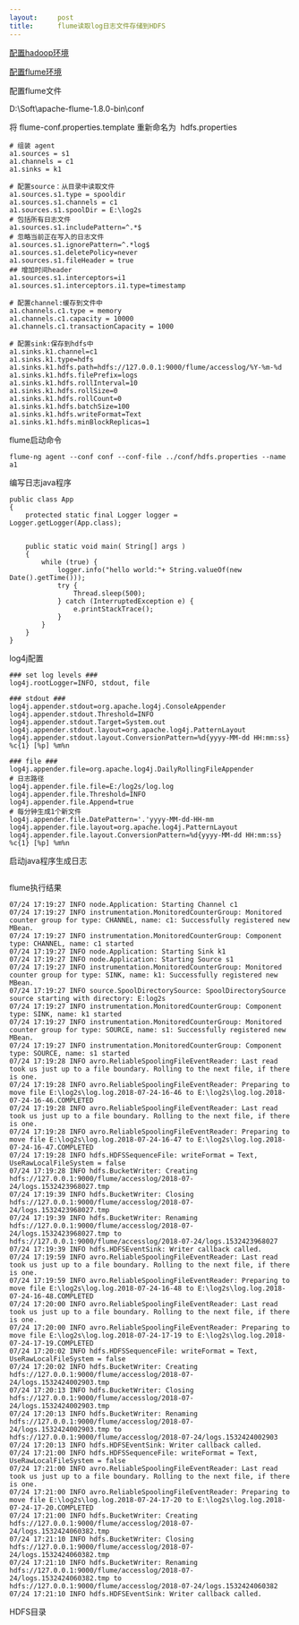```yaml
---
layout:     post
title:      flume读取log日志文件存储到HDFS
---
```

<div id="article_content" class="article_content clearfix csdn-tracking-statistics" data-pid="blog" data-mod="popu_307" data-dsm="post">
								            <link rel="stylesheet" href="https://csdnimg.cn/release/phoenix/template/css/ck_htmledit_views-f76675cdea.css">
						<div class="htmledit_views" id="content_views">
                <p><a href="https://blog.csdn.net/chy2z/article/details/80484848" rel="nofollow">配置hadoop环境</a></p>

<p><a href="https://blog.csdn.net/chy2z/article/details/81184247" rel="nofollow">配置flume环境</a></p>

<p>配置flume文件</p>

<p>D:\Soft\apache-flume-1.8.0-bin\conf </p>

<p>将 flume-conf.properties.template 重新命名为  hdfs.properties</p>

<pre class="has">
<code class="hljs language-bash"># 组装 agent
a1.sources = s1
a1.channels = c1
a1.sinks = k1

# 配置source：从目录中读取文件
a1.sources.s1.type = spooldir
a1.sources.s1.channels = c1
a1.sources.s1.spoolDir = E:\log2s
# 包括所有日志文件
a1.sources.s1.includePattern=^.*$
# 忽略当前正在写入的日志文件
a1.sources.s1.ignorePattern=^.*log$
a1.sources.s1.deletePolicy=never
a1.sources.s1.fileHeader = true
## 增加时间header
a1.sources.s1.interceptors=i1
a1.sources.s1.interceptors.i1.type=timestamp

# 配置channel:缓存到文件中
a1.channels.c1.type = memory
a1.channels.c1.capacity = 10000
a1.channels.c1.transactionCapacity = 1000

# 配置sink:保存到hdfs中
a1.sinks.k1.channel=c1
a1.sinks.k1.type=hdfs
a1.sinks.k1.hdfs.path=hdfs://127.0.0.1:9000/flume/accesslog/%Y-%m-%d
a1.sinks.k1.hdfs.filePrefix=logs
a1.sinks.k1.hdfs.rollInterval=10
a1.sinks.k1.hdfs.rollSize=0
a1.sinks.k1.hdfs.rollCount=0
a1.sinks.k1.hdfs.batchSize=100
a1.sinks.k1.hdfs.writeFormat=Text
a1.sinks.k1.hdfs.minBlockReplicas=1</code></pre>

<p>flume启动命令</p>

<pre class="has">
<code class="hljs">flume-ng agent --conf conf --conf-file ../conf/hdfs.properties --name a1</code></pre>

<p>编写日志java程序</p>

<pre class="has">
<code class="hljs language-java">public class App 
{
    protected static final Logger logger = Logger.getLogger(App.class);


    public static void main( String[] args )
    {
        while (true) {
            logger.info("hello world:"+ String.valueOf(new Date().getTime()));
            try {
                Thread.sleep(500);
            } catch (InterruptedException e) {
                e.printStackTrace();
            }
        }
    }
}</code></pre>

<p>log4j配置</p>

<pre class="has">
<code class="hljs language-java">### set log levels ###
log4j.rootLogger=INFO, stdout, file

### stdout ###
log4j.appender.stdout=org.apache.log4j.ConsoleAppender
log4j.appender.stdout.Threshold=INFO
log4j.appender.stdout.Target=System.out
log4j.appender.stdout.layout=org.apache.log4j.PatternLayout
log4j.appender.stdout.layout.ConversionPattern=%d{yyyy-MM-dd HH:mm:ss} %c{1} [%p] %m%n

### file ###
log4j.appender.file=org.apache.log4j.DailyRollingFileAppender
# 日志路径
log4j.appender.file.file=E:/log2s/log.log
log4j.appender.file.Threshold=INFO
log4j.appender.file.Append=true
# 每分钟生成1个新文件
log4j.appender.file.DatePattern='.'yyyy-MM-dd-HH-mm
log4j.appender.file.layout=org.apache.log4j.PatternLayout
log4j.appender.file.layout.ConversionPattern=%d{yyyy-MM-dd HH:mm:ss} %c{1} [%p] %m%n</code></pre>

<p>启动java程序生成日志</p>

<p><img alt="" class="has" src="https://img-blog.csdn.net/2018072510452736?watermark/2/text/aHR0cHM6Ly9ibG9nLmNzZG4ubmV0L2NoeTJ6/font/5a6L5L2T/fontsize/400/fill/I0JBQkFCMA==/dissolve/70"></p>

<p>flume执行结果</p>

<pre class="has">
<code class="language-bash">07/24 17:19:27 INFO node.Application: Starting Channel c1
07/24 17:19:27 INFO instrumentation.MonitoredCounterGroup: Monitored counter group for type: CHANNEL, name: c1: Successfully registered new MBean.
07/24 17:19:27 INFO instrumentation.MonitoredCounterGroup: Component type: CHANNEL, name: c1 started
07/24 17:19:27 INFO node.Application: Starting Sink k1
07/24 17:19:27 INFO node.Application: Starting Source s1
07/24 17:19:27 INFO instrumentation.MonitoredCounterGroup: Monitored counter group for type: SINK, name: k1: Successfully registered new MBean.
07/24 17:19:27 INFO source.SpoolDirectorySource: SpoolDirectorySource source starting with directory: E:log2s
07/24 17:19:27 INFO instrumentation.MonitoredCounterGroup: Component type: SINK, name: k1 started
07/24 17:19:27 INFO instrumentation.MonitoredCounterGroup: Monitored counter group for type: SOURCE, name: s1: Successfully registered new MBean.
07/24 17:19:27 INFO instrumentation.MonitoredCounterGroup: Component type: SOURCE, name: s1 started
07/24 17:19:28 INFO avro.ReliableSpoolingFileEventReader: Last read took us just up to a file boundary. Rolling to the next file, if there is one.
07/24 17:19:28 INFO avro.ReliableSpoolingFileEventReader: Preparing to move file E:\log2s\log.log.2018-07-24-16-46 to E:\log2s\log.log.2018-07-24-16-46.COMPLETED
07/24 17:19:28 INFO avro.ReliableSpoolingFileEventReader: Last read took us just up to a file boundary. Rolling to the next file, if there is one.
07/24 17:19:28 INFO avro.ReliableSpoolingFileEventReader: Preparing to move file E:\log2s\log.log.2018-07-24-16-47 to E:\log2s\log.log.2018-07-24-16-47.COMPLETED
07/24 17:19:28 INFO hdfs.HDFSSequenceFile: writeFormat = Text, UseRawLocalFileSystem = false
07/24 17:19:28 INFO hdfs.BucketWriter: Creating hdfs://127.0.0.1:9000/flume/accesslog/2018-07-24/logs.1532423968027.tmp
07/24 17:19:39 INFO hdfs.BucketWriter: Closing hdfs://127.0.0.1:9000/flume/accesslog/2018-07-24/logs.1532423968027.tmp
07/24 17:19:39 INFO hdfs.BucketWriter: Renaming hdfs://127.0.0.1:9000/flume/accesslog/2018-07-24/logs.1532423968027.tmp to hdfs://127.0.0.1:9000/flume/accesslog/2018-07-24/logs.1532423968027
07/24 17:19:39 INFO hdfs.HDFSEventSink: Writer callback called.
07/24 17:19:59 INFO avro.ReliableSpoolingFileEventReader: Last read took us just up to a file boundary. Rolling to the next file, if there is one.
07/24 17:19:59 INFO avro.ReliableSpoolingFileEventReader: Preparing to move file E:\log2s\log.log.2018-07-24-16-48 to E:\log2s\log.log.2018-07-24-16-48.COMPLETED
07/24 17:20:00 INFO avro.ReliableSpoolingFileEventReader: Last read took us just up to a file boundary. Rolling to the next file, if there is one.
07/24 17:20:00 INFO avro.ReliableSpoolingFileEventReader: Preparing to move file E:\log2s\log.log.2018-07-24-17-19 to E:\log2s\log.log.2018-07-24-17-19.COMPLETED
07/24 17:20:02 INFO hdfs.HDFSSequenceFile: writeFormat = Text, UseRawLocalFileSystem = false
07/24 17:20:02 INFO hdfs.BucketWriter: Creating hdfs://127.0.0.1:9000/flume/accesslog/2018-07-24/logs.1532424002903.tmp
07/24 17:20:13 INFO hdfs.BucketWriter: Closing hdfs://127.0.0.1:9000/flume/accesslog/2018-07-24/logs.1532424002903.tmp
07/24 17:20:13 INFO hdfs.BucketWriter: Renaming hdfs://127.0.0.1:9000/flume/accesslog/2018-07-24/logs.1532424002903.tmp to hdfs://127.0.0.1:9000/flume/accesslog/2018-07-24/logs.1532424002903
07/24 17:20:13 INFO hdfs.HDFSEventSink: Writer callback called.
07/24 17:21:00 INFO hdfs.HDFSSequenceFile: writeFormat = Text, UseRawLocalFileSystem = false
07/24 17:21:00 INFO avro.ReliableSpoolingFileEventReader: Last read took us just up to a file boundary. Rolling to the next file, if there is one.
07/24 17:21:00 INFO avro.ReliableSpoolingFileEventReader: Preparing to move file E:\log2s\log.log.2018-07-24-17-20 to E:\log2s\log.log.2018-07-24-17-20.COMPLETED
07/24 17:21:00 INFO hdfs.BucketWriter: Creating hdfs://127.0.0.1:9000/flume/accesslog/2018-07-24/logs.1532424060382.tmp
07/24 17:21:10 INFO hdfs.BucketWriter: Closing hdfs://127.0.0.1:9000/flume/accesslog/2018-07-24/logs.1532424060382.tmp
07/24 17:21:10 INFO hdfs.BucketWriter: Renaming hdfs://127.0.0.1:9000/flume/accesslog/2018-07-24/logs.1532424060382.tmp to hdfs://127.0.0.1:9000/flume/accesslog/2018-07-24/logs.1532424060382
07/24 17:21:10 INFO hdfs.HDFSEventSink: Writer callback called.</code></pre>

<p>HDFS目录</p>

<p><img alt="" class="has" src="https://img-blog.csdn.net/20180725104936555?watermark/2/text/aHR0cHM6Ly9ibG9nLmNzZG4ubmV0L2NoeTJ6/font/5a6L5L2T/fontsize/400/fill/I0JBQkFCMA==/dissolve/70"></p>            </div>
                </div>